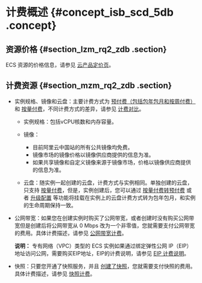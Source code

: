 # 计费概述 {#concept_isb_scd_5db .concept}

## 资源价格 {#section_lzm_rq2_zdb .section}

ECS 资源的价格信息，请参见 [云产品定价页](https://www.aliyun.com/price/product)。

## 计费资源 {#section_mzm_rq2_zdb .section}

-   实例规格、镜像和云盘：主要计费方式为 [预付费（包括包年包月和按周付费）](cn.zh-CN/产品定价/预付费（包年包月）.md#) 和 [按量付费](cn.zh-CN/产品定价/按量付费.md#)，不同计费方式的差异，请参见 [计费对比](cn.zh-CN/产品定价/计费对比.md#)。

    -   实例规格：包括vCPU核数和内存容量。

    -   镜像：

        -   目前阿里云中国站的所有公共镜像均免费。
        -   镜像市场的镜像价格以镜像供应商提供的信息为准。
        -   如果共享镜像和自定义镜像来源于镜像市场，价格以镜像供应商提供的信息为准。
    -   云盘：随实例一起创建的云盘，计费方式与实例相同。单独创建的云盘，只支持 [按量付费](cn.zh-CN/产品定价/按量付费.md#)，但是，实例创建后，您可以通过 [按量付费转预付费](cn.zh-CN/产品定价/按量付费转预付费.md#) 或者 [升级配置](../../../../cn.zh-CN/用户指南/实例/升降配/预付费实例升级配置.md#) 等功能将挂载在实例上的云盘计费方式转为包年包月，和实例的生命周期保持一致。

-   公网带宽：如果您在创建实例时购买了公网带宽，或者创建时没有购买公网带宽但是创建后将公网带宽从 0 Mbps 改为一个非零值，您就需要支付公网带宽的费用。具体计费描述，请参见 [公网带宽计费](cn.zh-CN/产品定价/公网带宽计费.md#)。

    **说明：** 专有网络（VPC）类型的 ECS 实例如果通过绑定弹性公网 IP（EIP）地址访问公网，需要购买EIP地址，EIP的计费说明，请参见 [EIP 计费说明](https://help.aliyun.com/document_detail/27767.html)。

-   快照：只要您开通了快照服务，并且 [创建了快照](../../../../cn.zh-CN/用户指南/快照/创建快照.md#)，您就需要支付快照的费用。具体计费描述，请参见 [快照计费](cn.zh-CN/产品定价/快照计费.md#)。


